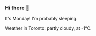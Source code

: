 ### Hi there :wave:

It's Monday! I'm probably sleeping.

Weather in Toronto: partly cloudy, at -1°C.
